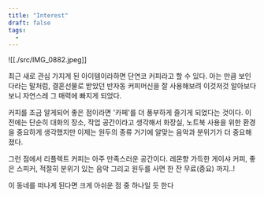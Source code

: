 ```yaml
---
title: "Interest"
draft: false
tags:
  - 
---
```


![[./src/IMG_0882.jpeg]]


 최근 새로 관심 가지게 된 아이템이라하면 단연코 커피라고 할 수 있다. 아는 만큼 보인다라는 말처럼, 결혼선물로 받았던 반자동 커피머신을 잘 사용해보려 이것저것 알아보다보니 자연스레 그 매력에 빠지게 되었다.

커피를 조금 알게되어 좋은 점이라면 '카페'를 더 풍부하게 즐기게 되었다는 것이다. 이전에는 단순히 대화의 장소, 작업 공간이라고 생각해서 화장실, 노트북 사용을 위한 환경을 중요하게 생각했지만 이제는 원두의 종류 거기에 알맞는 음악과 분위기가 더 중요해졌다. 

그런 점에서 리플렉트 커피는 아주 만족스러운 공간이다. 레몬향 가득한 게이샤 커피, 좋은 스피커, 적절히 분위기 있는 음악 그리고 원두를 사면 한 잔 무료(중요) 까지..!

이 동네를 떠나게 된다면 크게 아쉬운 점 중 하나일 듯 한다